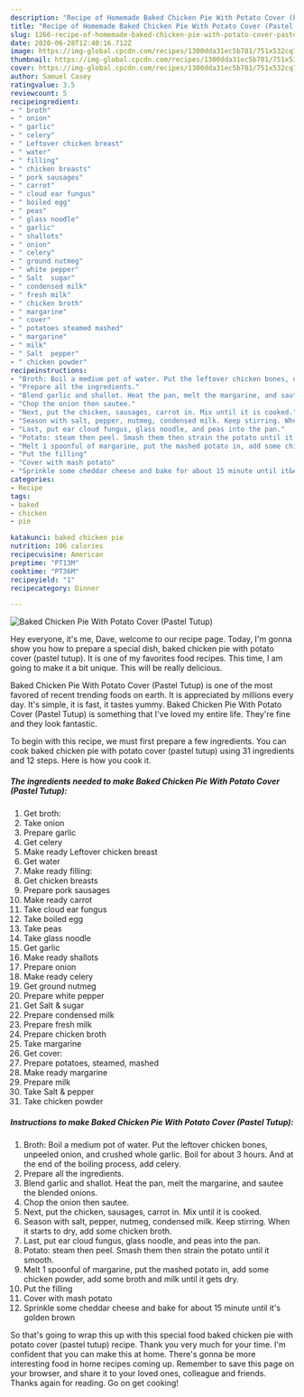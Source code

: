 ```yaml
---
description: "Recipe of Homemade Baked Chicken Pie With Potato Cover (Pastel Tutup)"
title: "Recipe of Homemade Baked Chicken Pie With Potato Cover (Pastel Tutup)"
slug: 1266-recipe-of-homemade-baked-chicken-pie-with-potato-cover-pastel-tutup
date: 2020-06-28T12:40:16.712Z
image: https://img-global.cpcdn.com/recipes/1300dda31ec5b781/751x532cq70/baked-chicken-pie-with-potato-cover-pastel-tutup-recipe-main-photo.jpg
thumbnail: https://img-global.cpcdn.com/recipes/1300dda31ec5b781/751x532cq70/baked-chicken-pie-with-potato-cover-pastel-tutup-recipe-main-photo.jpg
cover: https://img-global.cpcdn.com/recipes/1300dda31ec5b781/751x532cq70/baked-chicken-pie-with-potato-cover-pastel-tutup-recipe-main-photo.jpg
author: Samuel Casey
ratingvalue: 3.5
reviewcount: 5
recipeingredient:
- " broth"
- " onion"
- " garlic"
- " celery"
- " Leftover chicken breast"
- " water"
- " filling"
- " chicken breasts"
- " pork sausages"
- " carrot"
- " cloud ear fungus"
- " boiled egg"
- " peas"
- " glass noodle"
- " garlic"
- " shallots"
- " onion"
- " celery"
- " ground nutmeg"
- " white pepper"
- " Salt  sugar"
- " condensed milk"
- " fresh milk"
- " chicken broth"
- " margarine"
- " cover"
- " potatoes steamed mashed"
- " margarine"
- " milk"
- " Salt  pepper"
- " chicken powder"
recipeinstructions:
- "Broth: Boil a medium pot of water. Put the leftover chicken bones, unpeeled onion, and crushed whole garlic. Boil for about 3 hours. And at the end of the boiling process, add celery."
- "Prepare all the ingredients."
- "Blend garlic and shallot. Heat the pan, melt the margarine, and sautee the blended onions."
- "Chop the onion then sautee."
- "Next, put the chicken, sausages, carrot in. Mix until it is cooked."
- "Season with salt, pepper, nutmeg, condensed milk. Keep stirring. When it starts to dry, add some chicken broth."
- "Last, put ear cloud fungus, glass noodle, and peas into the pan."
- "Potato: steam then peel. Smash them then strain the potato until it smooth."
- "Melt 1 spoonful of margarine, put the mashed potato in, add some chicken powder, add some broth and milk until it gets dry."
- "Put the filling"
- "Cover with mash potato"
- "Sprinkle some cheddar cheese and bake for about 15 minute until it&#39;s golden brown"
categories:
- Recipe
tags:
- baked
- chicken
- pie

katakunci: baked chicken pie 
nutrition: 106 calories
recipecuisine: American
preptime: "PT13M"
cooktime: "PT36M"
recipeyield: "1"
recipecategory: Dinner

---
```



![Baked Chicken Pie With Potato Cover (Pastel Tutup)](https://img-global.cpcdn.com/recipes/1300dda31ec5b781/751x532cq70/baked-chicken-pie-with-potato-cover-pastel-tutup-recipe-main-photo.jpg)

Hey everyone, it's me, Dave, welcome to our recipe page. Today, I'm gonna show you how to prepare a special dish, baked chicken pie with potato cover (pastel tutup). It is one of my favorites food recipes. This time, I am going to make it a bit unique. This will be really delicious.

Baked Chicken Pie With Potato Cover (Pastel Tutup) is one of the most favored of recent trending foods on earth. It is appreciated by millions every day. It's simple, it is fast, it tastes yummy. Baked Chicken Pie With Potato Cover (Pastel Tutup) is something that I've loved my entire life. They're fine and they look fantastic.




To begin with this recipe, we must first prepare a few ingredients. You can cook baked chicken pie with potato cover (pastel tutup) using 31 ingredients and 12 steps. Here is how you cook it.

<!--inarticleads1-->

##### The ingredients needed to make Baked Chicken Pie With Potato Cover (Pastel Tutup):

1. Get  broth:
1. Take  onion
1. Prepare  garlic
1. Get  celery
1. Make ready  Leftover chicken breast
1. Get  water
1. Make ready  filling:
1. Get  chicken breasts
1. Prepare  pork sausages
1. Make ready  carrot
1. Take  cloud ear fungus
1. Take  boiled egg
1. Take  peas
1. Take  glass noodle
1. Get  garlic
1. Make ready  shallots
1. Prepare  onion
1. Make ready  celery
1. Get  ground nutmeg
1. Prepare  white pepper
1. Get  Salt &amp; sugar
1. Prepare  condensed milk
1. Prepare  fresh milk
1. Prepare  chicken broth
1. Take  margarine
1. Get  cover:
1. Prepare  potatoes, steamed, mashed
1. Make ready  margarine
1. Prepare  milk
1. Take  Salt &amp; pepper
1. Take  chicken powder




<!--inarticleads2-->

##### Instructions to make Baked Chicken Pie With Potato Cover (Pastel Tutup):

1. Broth: Boil a medium pot of water. Put the leftover chicken bones, unpeeled onion, and crushed whole garlic. Boil for about 3 hours. And at the end of the boiling process, add celery.
1. Prepare all the ingredients.
1. Blend garlic and shallot. Heat the pan, melt the margarine, and sautee the blended onions.
1. Chop the onion then sautee.
1. Next, put the chicken, sausages, carrot in. Mix until it is cooked.
1. Season with salt, pepper, nutmeg, condensed milk. Keep stirring. When it starts to dry, add some chicken broth.
1. Last, put ear cloud fungus, glass noodle, and peas into the pan.
1. Potato: steam then peel. Smash them then strain the potato until it smooth.
1. Melt 1 spoonful of margarine, put the mashed potato in, add some chicken powder, add some broth and milk until it gets dry.
1. Put the filling
1. Cover with mash potato
1. Sprinkle some cheddar cheese and bake for about 15 minute until it&#39;s golden brown




So that's going to wrap this up with this special food baked chicken pie with potato cover (pastel tutup) recipe. Thank you very much for your time. I'm confident that you can make this at home. There's gonna be more interesting food in home recipes coming up. Remember to save this page on your browser, and share it to your loved ones, colleague and friends. Thanks again for reading. Go on get cooking!
